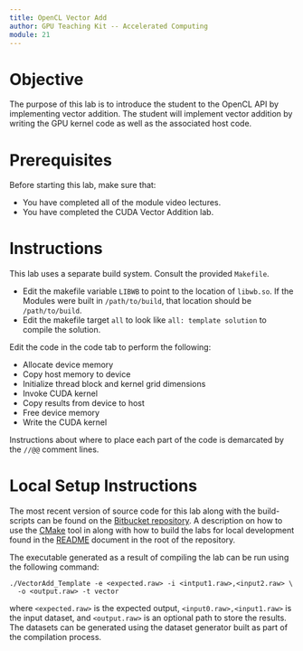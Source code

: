 ```yaml
---
title: OpenCL Vector Add
author: GPU Teaching Kit -- Accelerated Computing
module: 21
---
```


# Objective
The purpose of this lab is to introduce the student to the OpenCL API by implementing vector addition. The student will implement vector addition by writing the GPU kernel code as well as the associated host code.

# Prerequisites
Before starting this lab, make sure that:
- You have completed all of the module video lectures.
- You have completed the CUDA Vector Addition lab.

# Instructions
This lab uses a separate build system. Consult the provided `Makefile`.
- Edit the makefile variable `LIBWB` to point to the location of `libwb.so`. If the Modules were built in `/path/to/build`, that location should be `/path/to/build`.
- Edit the makefile target `all` to look like `all: template solution` to compile the solution.

Edit the code in the code tab to perform the following:
- Allocate
 device memory
- Copy host memory to device
- Initialize thread block and kernel grid dimensions
- Invoke CUDA kernel
- Copy results from device to host
- Free device memory
- Write the CUDA kernel

Instructions about where to place each part of the code is demarcated by the `//@@` comment lines.

# Local Setup Instructions
The most recent version of source code for this lab along with the build-scripts can be found on the [Bitbucket repository](LINKTOLAB). A description on how to use the [CMake](https://cmake.org/) tool in along with how to build the labs for local development found in the [README](LINKTOREADME) document in the root of the repository.

The executable generated as a result of compiling the lab can be run using the following command:

```
./VectorAdd_Template -e <expected.raw> -i <intput1.raw>,<input2.raw> \
  -o <output.raw> -t vector
```

where `<expected.raw>` is the expected output, `<input0.raw>,<input1.raw>` is the input dataset, and `<output.raw>` is an optional path to store the results. The datasets can be generated using the dataset generator built as part of the compilation process.
